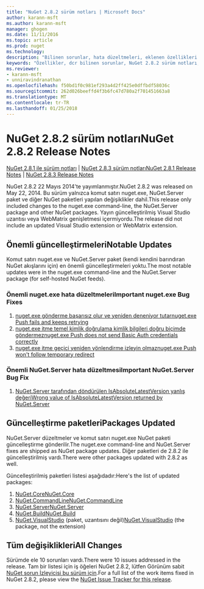 ```yaml
---
title: "NuGet 2.8.2 sürüm notları | Microsoft Docs"
author: karann-msft
ms.author: karann-msft
manager: ghogen
ms.date: 11/11/2016
ms.topic: article
ms.prod: nuget
ms.technology: 
description: "Bilinen sorunlar, hata düzeltmeleri, eklenen özellikleri ve dcr NuGet 2.8.2 dahil etmek için sürüm notları."
keywords: "Özellikler, dcr bilinen sorunlar, NuGet 2.8.2 sürüm notları, hata düzeltmeleri eklendi"
ms.reviewer:
- karann-msft
- unniravindranathan
ms.openlocfilehash: f50bd1f0c981ef293a4d2ff425e0dffbdf58036c
ms.sourcegitcommit: 262d026beeffd4f3b6fc47d780a2f701451663a8
ms.translationtype: MT
ms.contentlocale: tr-TR
ms.lasthandoff: 01/25/2018
---
```

# <a name="nuget-282-release-notes"></a><span data-ttu-id="fc8dd-104">NuGet 2.8.2 sürüm notları</span><span class="sxs-lookup"><span data-stu-id="fc8dd-104">NuGet 2.8.2 Release Notes</span></span>

<span data-ttu-id="fc8dd-105">[NuGet 2.8.1 ile sürüm notları](../release-notes/nuget-2.8.1.md) | [NuGet 2.8.3 sürüm notları](../release-notes/nuget-2.8.3.md)</span><span class="sxs-lookup"><span data-stu-id="fc8dd-105">[NuGet 2.8.1 Release Notes](../release-notes/nuget-2.8.1.md) | [NuGet 2.8.3 Release Notes](../release-notes/nuget-2.8.3.md)</span></span>

<span data-ttu-id="fc8dd-106">NuGet 2.8.2 22 Mayıs 2014'te yayımlanmıştır.</span><span class="sxs-lookup"><span data-stu-id="fc8dd-106">NuGet 2.8.2 was released on May 22, 2014.</span></span>  <span data-ttu-id="fc8dd-107">Bu sürüm yalnızca komut satırı nuget.exe, NuGet.Server paket ve diğer NuGet paketleri yapılan değişiklikler dahil.</span><span class="sxs-lookup"><span data-stu-id="fc8dd-107">This release only included changes to the nuget.exe command-line, the NuGet.Server package and other NuGet packages.</span></span>  <span data-ttu-id="fc8dd-108">Yayın güncelleştirilmiş Visual Studio uzantısı veya WebMatrix genişletmesi içermiyordu.</span><span class="sxs-lookup"><span data-stu-id="fc8dd-108">The release did not include an updated Visual Studio extension or WebMatrix extension.</span></span>

## <a name="notable-updates"></a><span data-ttu-id="fc8dd-109">Önemli güncelleştirmeleri</span><span class="sxs-lookup"><span data-stu-id="fc8dd-109">Notable Updates</span></span>

<span data-ttu-id="fc8dd-110">Komut satırı nuget.exe ve NuGet.Server paket (kendi kendini barındıran NuGet akışlarını için) en önemli güncelleştirmeleri yoktu.</span><span class="sxs-lookup"><span data-stu-id="fc8dd-110">The most notable updates were in the nuget.exe command-line and the NuGet.Server package (for self-hosted NuGet feeds).</span></span>

### <a name="important-nugetexe-bug-fixes"></a><span data-ttu-id="fc8dd-111">Önemli nuget.exe hata düzeltmeleri</span><span class="sxs-lookup"><span data-stu-id="fc8dd-111">Important nuget.exe Bug Fixes</span></span>

1. [<span data-ttu-id="fc8dd-112">nuget.exe gönderme başarısız olur ve yeniden deneniyor tutar</span><span class="sxs-lookup"><span data-stu-id="fc8dd-112">nuget.exe Push fails and keeps retrying</span></span>](https://nuget.codeplex.com/workitem/4000)
1. [<span data-ttu-id="fc8dd-113">nuget.exe itme temel kimlik doğrulama kimlik bilgileri doğru biçimde göndermez</span><span class="sxs-lookup"><span data-stu-id="fc8dd-113">nuget.exe Push does not send Basic Auth credentials correctly</span></span>](https://nuget.codeplex.com/workitem/4109)
1. [<span data-ttu-id="fc8dd-114">nuget.exe itme geçici yeniden yönlendirme izleyin olmaz</span><span class="sxs-lookup"><span data-stu-id="fc8dd-114">nuget.exe Push won't follow temporary redirect</span></span>](https://nuget.codeplex.com/workitem/4050)

### <a name="important-nugetserver-bug-fix"></a><span data-ttu-id="fc8dd-115">Önemli NuGet.Server hata düzeltmesi</span><span class="sxs-lookup"><span data-stu-id="fc8dd-115">Important NuGet.Server Bug Fix</span></span>

1. [<span data-ttu-id="fc8dd-116">NuGet.Server tarafından döndürülen IsAbsoluteLatestVersion yanlış değeri</span><span class="sxs-lookup"><span data-stu-id="fc8dd-116">Wrong value of IsAbsoluteLatestVersion returned by NuGet.Server</span></span>](https://nuget.codeplex.com/workitem/4147)

## <a name="packages-updated"></a><span data-ttu-id="fc8dd-117">Güncelleştirme paketleri</span><span class="sxs-lookup"><span data-stu-id="fc8dd-117">Packages Updated</span></span>

<span data-ttu-id="fc8dd-118">NuGet.Server düzeltmeler ve komut satırı nuget.exe NuGet paketi güncelleştirme gönderilir.</span><span class="sxs-lookup"><span data-stu-id="fc8dd-118">The nuget.exe command-line and NuGet.Server fixes are shipped as NuGet package updates.</span></span>  <span data-ttu-id="fc8dd-119">Diğer paketleri de 2.8.2 ile güncelleştirilmiş vardı.</span><span class="sxs-lookup"><span data-stu-id="fc8dd-119">There were other packages updated with 2.8.2 as well.</span></span>

<span data-ttu-id="fc8dd-120">Güncelleştirilmiş paketleri listesi aşağıdadır:</span><span class="sxs-lookup"><span data-stu-id="fc8dd-120">Here's the list of updated packages:</span></span>

1. [<span data-ttu-id="fc8dd-121">NuGet.Core</span><span class="sxs-lookup"><span data-stu-id="fc8dd-121">NuGet.Core</span></span>](https://www.nuget.org/packages/NuGet.Core/)
1. [<span data-ttu-id="fc8dd-122">NuGet.CommandLine</span><span class="sxs-lookup"><span data-stu-id="fc8dd-122">NuGet.CommandLine</span></span>](https://www.nuget.org/packages/NuGet.CommandLine/)
1. [<span data-ttu-id="fc8dd-123">NuGet.Server</span><span class="sxs-lookup"><span data-stu-id="fc8dd-123">NuGet.Server</span></span>](https://www.nuget.org/packages/NuGet.Server/)
1. [<span data-ttu-id="fc8dd-124">NuGet.Build</span><span class="sxs-lookup"><span data-stu-id="fc8dd-124">NuGet.Build</span></span>](https://www.nuget.org/packages/NuGet.Build/)
1. <span data-ttu-id="fc8dd-125">[NuGet.VisualStudio](https://www.nuget.org/packages/NuGet.VisualStudio/) (paket, uzantısını değil)</span><span class="sxs-lookup"><span data-stu-id="fc8dd-125">[NuGet.VisualStudio](https://www.nuget.org/packages/NuGet.VisualStudio/) (the package, not the extension)</span></span>

## <a name="all-changes"></a><span data-ttu-id="fc8dd-126">Tüm değişiklikleri</span><span class="sxs-lookup"><span data-stu-id="fc8dd-126">All Changes</span></span>
<span data-ttu-id="fc8dd-127">Sürümde ele 10 sorunları vardı.</span><span class="sxs-lookup"><span data-stu-id="fc8dd-127">There were 10 issues addressed in the release.</span></span> <span data-ttu-id="fc8dd-128">Tam bir listesi için iş öğeleri NuGet 2.8.2, lütfen Görünüm sabit [NuGet sorun İzleyicisi bu sürüm için](https://nuget.codeplex.com/workitem/list/advanced?keyword=&status=All&type=All&priority=All&release=NuGet%202.8.2&assignedTo=All&component=All&sortField=LastUpdatedDate&sortDirection=Descending&page=0&reasonClosed=All).</span><span class="sxs-lookup"><span data-stu-id="fc8dd-128">For a full list of the work items fixed in NuGet 2.8.2, please view the [NuGet Issue Tracker for this release](https://nuget.codeplex.com/workitem/list/advanced?keyword=&status=All&type=All&priority=All&release=NuGet%202.8.2&assignedTo=All&component=All&sortField=LastUpdatedDate&sortDirection=Descending&page=0&reasonClosed=All).</span></span>
